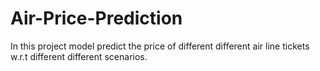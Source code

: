 # Air-Price-Prediction
In this project model predict the price of different different air line tickets w.r.t different different scenarios. 
